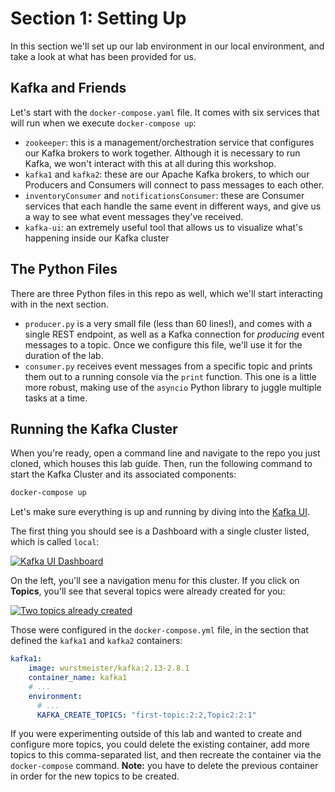 # Section 1: Setting Up

In this section we'll set up our lab environment in our local environment, and take a look at what has been provided for us.

## Kafka and Friends
Let's start with the `docker-compose.yaml` file.  It comes with six services that will run when we execute `docker-compose up`:
- `zookeeper`: this is a management/orchestration service that configures our Kafka brokers to work together. Although it is necessary to run Kafka, we won't interact with this at all during this workshop.
- `kafka1` and `kafka2`: these are our Apache Kafka brokers, to which our Producers and Consumers will connect to pass messages to each other.
- `inventoryConsumer` and `notificationsConsumer`: these are Consumer services that each handle the same event in different ways, and give us a way to see what event messages they've received.
- `kafka-ui`: an extremely useful tool that allows us to visualize what's happening inside our Kafka cluster

## The Python Files

There are three Python files in this repo as well, which we'll start interacting with in the next section.
- `producer.py` is a very small file (less than 60 lines!), and comes with a single REST endpoint, as well as a Kafka connection for *producing* event messages to a topic.  Once we configure this file, we'll use it for the duration of the lab.
- `consumer.py` receives event messages from a specific topic and prints them out to a running console via the `print` function. This one is a little more robust, making use of the `asyncio` Python library to juggle multiple tasks at a time. 

## Running the Kafka Cluster

When you're ready, open a command line and navigate to the repo you just cloned, which houses this lab guide.  Then, run the following command to start the Kafka Cluster and its associated components:

<span class="copy"></span>
```sh
docker-compose up
```

Let's make sure everything is up and running by diving into the [Kafka UI](http://localhost:8080).

The first thing you should see is a Dashboard with a single cluster listed, which is called `local`:

<a href="images/s1.1.png" class="glightbox">
    <img src="images/s1.1.png" alt="Kafka UI Dashboard"/>
</a>

On the left, you'll see a navigation menu for this cluster.  If you click on **Topics**, you'll see that several topics were already created for you:

<a href="images/s1.2.png" class="glightbox">
    <img src="images/s1.2.png" alt="Two topics already created"/>
</a>

Those were configured in the `docker-compose.yml` file, in the section that defined the `kafka1` and `kafka2` containers:
```yaml
kafka1:
    image: wurstmeister/kafka:2.13-2.8.1
    container_name: kafka1
    # ...
    environment:
      # ...
      KAFKA_CREATE_TOPICS: "first-topic:2:2,Topic2:2:1"
```

If you were experimenting outside of this lab and wanted to create and configure more topics, you could delete the existing container, add more topics to this comma-separated list, and then recreate the container via the `docker-compose` command. **Note:** you have to delete the previous container in order for the new topics to be created.
